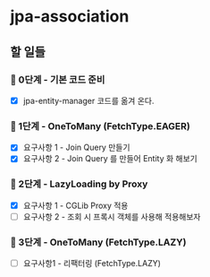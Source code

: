 # jpa-association

## 할 일들

### 🚀 0단계 - 기본 코드 준비

-[x] jpa-entity-manager 코드를 옮겨 온다.

### 🚀 1단계 - OneToMany (FetchType.EAGER)

- [x] 요구사항 1 - Join Query 만들기
- [x] 요구사항 2 - Join Query 를 만들어 Entity 화 해보기

### 🚀 2단계 - LazyLoading by Proxy

- [x] 요구사항 1 - CGLib Proxy 적용
- [ ] 요구사항 2 - 조회 시 프록시 객체를 사용해 적용해보자

### 🚀 3단계 - OneToMany (FetchType.LAZY)

- [ ] 요구사항1 - 리팩터링 (FetchType.LAZY)
